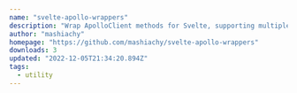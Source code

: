 ```yaml
---
name: "svelte-apollo-wrappers"
description: "Wrap ApolloClient methods for Svelte, supporting multiple GraphQL documents."
author: "mashiachy"
homepage: "https://github.com/mashiachy/svelte-apollo-wrappers"
downloads: 3
updated: "2022-12-05T21:34:20.894Z"
tags: 
  - utility
---
```

